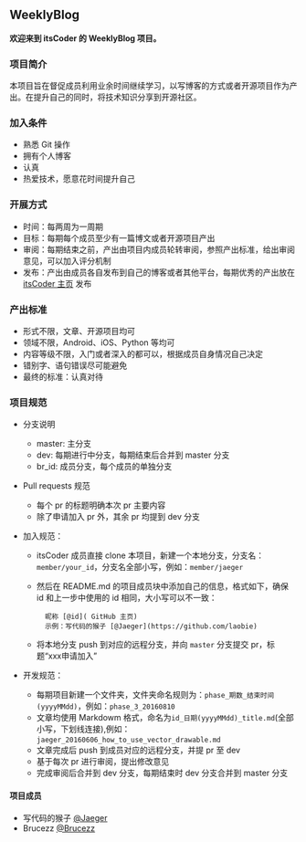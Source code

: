 ## WeeklyBlog
**欢迎来到 itsCoder 的 WeeklyBlog 项目。**
### 项目简介
本项目旨在督促成员利用业余时间继续学习，以写博客的方式或者开源项目作为产出。在提升自己的同时，将技术知识分享到开源社区。

### 加入条件
- 熟悉 Git 操作
- 拥有个人博客
- 认真
- 热爱技术，愿意花时间提升自己

### 开展方式
- 时间：每两周为一周期
- 目标：每期每个成员至少有一篇博文或者开源项目产出
- 审阅：每期结束之前，产出由项目内成员轮转审阅，参照产出标准，给出审阅意见，可以加入评分机制
- 发布：产出由成员各自发布到自己的博客或者其他平台，每期优秀的产出放在 [ itsCoder 主页](http://www.itscoder.com) 发布

### 产出标准
- 形式不限，文章、开源项目均可
- 领域不限，Android、iOS、Python 等均可
- 内容等级不限，入门或者深入的都可以，根据成员自身情况自己决定
- 错别字、语句错误尽可能避免
- 最终的标准：认真对待

### 项目规范
- 分支说明
	- master: 主分支
	- dev: 每期进行中分支，每期结束后合并到 master 分支
	- br_id: 成员分支，每个成员的单独分支
	
- Pull requests 规范
	- 每个 pr 的标题明确本次 pr 主要内容
	- 除了申请加入 pr 外，其余 pr 均提到 dev 分支
	 
- 加入规范：
	- itsCoder 成员直接 clone 本项目，新建一个本地分支，分支名：`member/your_id`，分支名全部小写，例如：`member/jaeger`
	- 然后在 README.md 的项目成员块中添加自己的信息，格式如下，确保 id 和上一步中使用的 id 相同，大小写可以不一致：
			
			昵称 [@id]( GitHub 主页)
			示例：写代码的猴子 [@Jaeger](https://github.com/laobie)
	- 将本地分支 push 到对应的远程分支，并向 `master` 分支提交 pr，标题“xxx申请加入”

- 开发规范：
	- 每期项目新建一个文件夹，文件夹命名规则为：`phase_期数_结束时间(yyyyMMdd)`，例如：`phase_3_20160810`
	- 文章均使用 Markdowm 格式，命名为`id_日期(yyyyMMdd)_title.md`(全部小写，下划线连接),例如：`jaeger_20160606_how_to_use_vector_drawable.md` 
	- 文章完成后 push 到成员对应的远程分支，并提 pr 至 dev
	- 基于每次 pr 进行审阅，提出修改意见
	- 完成审阅后合并到 dev 分支，每期结束时 dev 分支合并到 master 分支

#### 项目成员
- 写代码的猴子 [@Jaeger](https://github.com/laobie)
- Brucezz [@Brucezz](https://github.com/brucezz)

